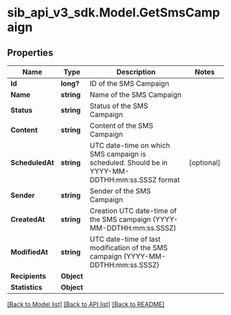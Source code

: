 # sib_api_v3_sdk.Model.GetSmsCampaign
## Properties

Name | Type | Description | Notes
------------ | ------------- | ------------- | -------------
**Id** | **long?** | ID of the SMS Campaign | 
**Name** | **string** | Name of the SMS Campaign | 
**Status** | **string** | Status of the SMS Campaign | 
**Content** | **string** | Content of the SMS Campaign | 
**ScheduledAt** | **string** | UTC date-time on which SMS campaign is scheduled. Should be in YYYY-MM-DDTHH:mm:ss.SSSZ format | [optional] 
**Sender** | **string** | Sender of the SMS Campaign | 
**CreatedAt** | **string** | Creation UTC date-time of the SMS campaign (YYYY-MM-DDTHH:mm:ss.SSSZ) | 
**ModifiedAt** | **string** | UTC date-time of last modification of the SMS campaign (YYYY-MM-DDTHH:mm:ss.SSSZ) | 
**Recipients** | **Object** |  | 
**Statistics** | **Object** |  | 

[[Back to Model list]](../README.md#documentation-for-models) [[Back to API list]](../README.md#documentation-for-api-endpoints) [[Back to README]](../README.md)

